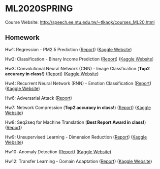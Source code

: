 # ML2020SPRING

Course Website: http://speech.ee.ntu.edu.tw/~tlkagk/courses_ML20.html

## Homework
Hw1: Regression - PM2.5 Prediction ([Report](https://github.com/joshchang1112/ML2020SPRING/blob/master/hw1/report.pdf)) ([Kaggle Website](https://www.kaggle.com/c/ml2020spring-hw1))

Hw2: Classification - Binary Income Prediction ([Report](https://github.com/joshchang1112/ML2020SPRING/blob/master/hw2/report.pdf)) ([Kaggle Website](https://www.kaggle.com/c/ml2020spring-hw2))

Hw3: Convolutional Neural Network (CNN) - Image Classfication (**Top2 accuracy in class!**) ([Report](https://github.com/joshchang1112/ML2020SPRING/blob/master/hw3/report.pdf)) ([Kaggle Website](https://www.kaggle.com/c/ml2020spring-hw3))

Hw4: Recurrent Neural Network (RNN) - Emotion Classification ([Report](https://github.com/joshchang1112/ML2020SPRING/blob/master/hw4/report.pdf)) ([Kaggle Website](https://www.kaggle.com/c/ml2020spring-hw4))

Hw6: Adversarial Attack ([Report](https://github.com/joshchang1112/ML2020SPRING/blob/master/hw6/report.pdf))

Hw7: Network Compression (**Top2 accuracy in class!**) ([Report](https://github.com/joshchang1112/ML2020SPRING/blob/master/hw7/report.pdf)) ([Kaggle Website](https://www.kaggle.com/c/ml2020spring-hw7))

Hw8: Seq2seq for Machine Translation (**Best Report Award in class!**) ([Report](https://github.com/joshchang1112/ML2020SPRING/blob/master/hw8/report.pdf))

Hw9: Unsupervised Learning - Dimension Reduction ([Report](https://github.com/joshchang1112/ML2020SPRING/blob/master/hw9/report.pdf)) ([Kaggle Website](https://www.kaggle.com/c/ml2020spring-hw9))

Hw10: Anomaly Detection ([Report](https://github.com/joshchang1112/ML2020SPRING/blob/master/hw10/report.pdf)) ([Kaggle Website](https://www.kaggle.com/c/ml2020spring-hw10))

Hw12: Transfer Learning - Domain Adaptation ([Report](https://github.com/joshchang1112/ML2020SPRING/blob/master/hw12/report.pdf)) ([Kaggle Website](https://www.kaggle.com/c/ml2020spring-hw12))

